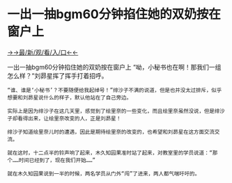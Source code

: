 # 一出一抽bgm60分钟掐住她的双奶按在窗户上

<a href="https://m8k3.cc">→→最/新/观/看/入/口←←</a>

一出一抽bgm60分钟掐住她的双奶按在窗户上
“呦，小秘书也在啊！那我们一组怎么样？”刘昴星挥了挥手打着招呼。

    “谁、谁是‘小秘书’？不要随便给我起绰号！”绯沙子不满的说道，但是也并没太过排斥，似乎想要和刘昴星说什么的样子，默认他站在了自己旁边。

    实际上是因为绯沙子在这几天里，感觉到了绘里奈的一些变化，而且绘里奈虽然没说，但是绯沙子却看得出来，让绘里奈改变的人，正是刘昴星！

    绯沙子知道绘里奈儿时的遭遇，因此是期待绘里奈的改变的，也希望和刘昴星在这方面交流交流。

    就在这时，十二点半的铃声响了起来，木久知园果准时站了起来，对教室里的学员说道：“那个……时间已经到了，现在我们开始……”

    就在木久知园果说到一半的时候，两名学员从门外“闯”了进来，两人都气喘吁吁的。

